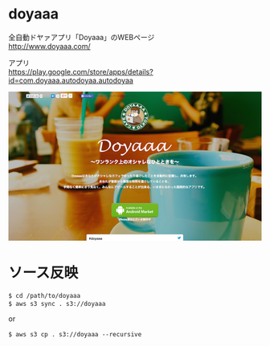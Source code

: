 doyaaa
======

全自動ドヤァアプリ「Doyaaa」のWEBページ  
http://www.doyaaa.com/

アプリ  
https://play.google.com/store/apps/details?id=com.doyaaa.autodoyaa.autodoyaa

![screen_shot](/images/screen_shot.png)


# ソース反映
```
$ cd /path/to/doyaaa
$ aws s3 sync . s3://doyaaa
```
or
```
$ aws s3 cp . s3://doyaaa --recursive
```





